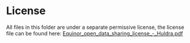 # License

All files in this folder are under a separate permissive license, the license file can be found here:
[Equinor_open_data_sharing_license_-_Huldra.pdf](./Equinor_open_data_sharing_license_-_Huldra.pdf)
